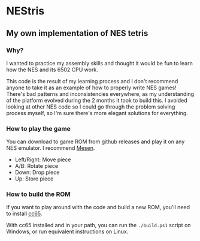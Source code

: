 # NEStris

## My own implementation of NES tetris

### Why?

I wanted to practice my assembly skills and thought it would be fun to learn how the NES and its 6502 CPU work.

This code is the result of my learning process and I don't recommend anyone to take it as an example of how to properly write NES games! There's bad patterns and inconsistencies everywhere, as my understanding of the platform evolved during the 2 months it took to build this. I avoided looking at other NES code so I could go through the problem solving process myself, so I'm sure there's more elegant solutions for everything.

### How to play the game

You can download to game ROM from github releases and play it on any NES emulator. I recommend [Mesen](https://www.mesen.ca/).

- Left/Right: Move piece
- A/B: Rotate piece
- Down: Drop piece
- Up: Store piece

### How to build the ROM

If you want to play around with the code and build a new ROM, you'll need to install [cc65](https://cc65.github.io/).

With cc65 installed and in your path, you can run the `./build.ps1` script on Windows, or run equivalent instructions on Linux.
